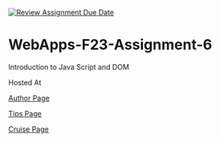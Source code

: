 [![Review Assignment Due Date](https://classroom.github.com/assets/deadline-readme-button-24ddc0f5d75046c5622901739e7c5dd533143b0c8e959d652212380cedb1ea36.svg)](https://classroom.github.com/a/b9NC0g7h)
# WebApps-F23-Assignment-6
Introduction to Java Script and DOM

Hosted At 

[Author Page](https://44-563-webapps-f23.github.io/44563-webapps-f23-assignment6-LahariAug/author.html)<br>

[Tips Page](https://44-563-webapps-f23.github.io/44563-webapps-f23-assignment6-LahariAug/tips.html)<br>

[Cruise Page](https://44-563-webapps-f23.github.io/44563-webapps-f23-assignment6-LahariAug/cruise.html)


